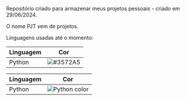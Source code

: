Repositório criado para armazenar meus projetos pessoais - criado em 29/06/2024.

O nome PJT vem de projetos.

Linguagens usadas até o momento: 

| Linguagem | Cor      |
|-----------|----------|
| Python    | ![#3572A5](https://via.placeholder.com/15/3572A5/3572A5.png) |

| Linguagem | Cor      |
|-----------|----------|
| Python    | ![Python color](https://via.placeholder.com/15/3572A5/3572A5?text=+) |
